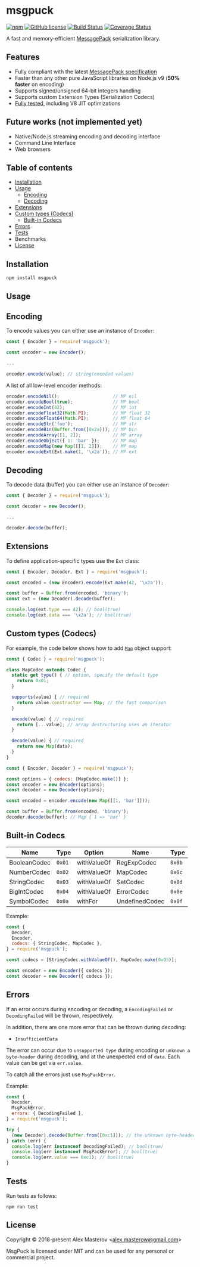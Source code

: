 # msgpuck

[![npm](https://img.shields.io/npm/v/msgpuck.svg)](https://www.npmjs.com/package/msgpuck)
[![GitHub license](https://img.shields.io/badge/license-MIT-blue.svg)](LICENSE)
[![Build Status](https://travis-ci.org/AlexMasterov/msgpuck.js.svg)](https://travis-ci.org/AlexMasterov/msgpuck.js)
[![Coverage Status](https://coveralls.io/repos/github/AlexMasterov/msgpuck.js/badge.svg?branch=master)](https://coveralls.io/github/AlexMasterov/msgpuck.js?branch=master)

A fast and memory-efficient [MessagePack](https://msgpack.org) serialization library.

## Features

* Fully compliant with the latest [MessagePack specification](https://github.com/msgpack/msgpack/blob/master/spec.md#messagepack-specification)
* Faster than any other pure JavaScript libraries on Node.js v9 (**50% faster** on encoding)
* Supports signed/unsigned 64-bit integers handling
* Supports custom Extension Types (Serialization Codecs)
* [Fully tested](https://travis-ci.org/AlexMasterov/msgpuck.js), including V8 JIT optimizations

## Future works (not implemented yet)

* Native/Node.js streaming encoding and decoding interface
* Command Line Interface
* Web browsers

## Table of contents

* [Installation](#installation)
* [Usage](#usage)
  * [Encoding](#encoding)
  * [Decoding](#decoding)
* [Extensions](#extensions)
* [Custom types (Codecs)](#custom-types-codecs)
  * [Built-in Codecs](#built-in-codecs)
* [Errors](#errors)
* [Tests](#tests)
* Benchmarks
* [License](#license)

## Installation

```
npm install msgpuck
```

## Usage
## Encoding
To encode values you can either use an instance of `Encoder`:
```javascript
const { Encoder } = require('msgpuck');

const encoder = new Encoder();

...

encoder.encode(value); // string(encoded values)
```
A list of all low-level encoder methods:
```javascript
encoder.encodeNil();                    // MP nil
encoder.encodeBool(true);               // MP bool
encoder.encodeInt(42);                  // MP int
encoder.encodeFloat32(Math.PI);         // MP float 32
encoder.encodeFloat64(Math.PI);         // MP float 64
encoder.encodeStr('foo');               // MP str
encoder.encodeBin(Buffer.from([0x2a])); // MP bin
encoder.encodeArray([1, 2]);            // MP array
encoder.encodeObject({ 1: 'bar' });     // MP map
encoder.encodeMap(new Map([[1, 2]]);    // MP map
encoder.encodeExt(Ext.make(1, '\x2a')); // MP ext
```
## Decoding
To decode data (buffer) you can either use an instance of `Decoder`:
```javascript
const { Decoder } = require('msgpuck');

const decoder = new Decoder();

...

decoder.decode(buffer);
```

## Extensions
To define application-specific types use the `Ext` class:

```javascript
const { Encoder, Decoder, Ext } = require('msgpuck');

const encoded = (new Encoder).encode(Ext.make(42, '\x2a'));

const buffer = Buffer.from(encoded, 'binary');
const ext = (new Decoder).decode(buffer);

console.log(ext.type === 42); // bool(true)
console.log(ext.data === '\x2a'); // bool(true)
```

## Custom types (Codecs)
For example, the code below shows how to add
[`Map`](https://developer.mozilla.org/en-US/docs/Web/JavaScript/Reference/Global_Objects/Map) object support:
```javascript
const { Codec } = require('msgpuck');

class MapCodec extends Codec {
  static get type() { // option, specify the default type
    return 0x01;
  }

  supports(value) { // required
    return value.constructor === Map; // the fast comparison
  }

  encode(value) { // required
    return [...value]; // array destructuring uses an iterator
  }

  decode(value) { // required
    return new Map(data);
  }
}
```
```javascript
const { Encoder, Decoder } = require('msgpuck');

const options = { codecs: [MapCodec.make()] };
const encoder = new Encoder(options);
const decoder = new Decoder(options);

const encoded = encoder.encode(new Map([[1, 'bar']]));

const buffer = Buffer.from(encoded, 'binary');
decoder.decode(buffer); // Map { 1 => 'bar' }
```

## Built-in Codecs

 Name              | Type           | Option      | Name             | Type   |
-------------------|----------------|-------------|------------------|--------|
BooleanCodec       | `0x01`         | withValueOf | RegExpCodec      | `0x0b` |
NumberCodec        | `0x02`         | withValueOf | MapCodec         | `0x0c` |
StringCodec        | `0x03`         | withValueOf | SetCodec         | `0x0d` |
BigIntCodec        | `0x04`         | withValueOf | ErrorCodec       | `0x0e` |
SymbolCodec        | `0x0a`         | withFor     | UndefinedCodec   | `0x0f` |

Example:
```javascript
const {
  Decoder,
  Encoder,
  codecs: { StringCodec, MapCodec },
} = require('msgpuck');

const codecs = [StringCodec.withValueOf(), MapCodec.make(0x05)];

const encoder = new Encoder({ codecs });
const decoder = new Decoder({ codecs });
```

## Errors
If an error occurs during encoding or decoding, a `EncodingFailed` or `DecodingFailed` will be thrown, respectively.

In addition, there are one more error that can be thrown during decoding:
* `InsufficientData`

The error can occur due to `unsupported type` during encoding or `unknown a byte-header` during decoding, and at the
unexpected end of `data`. Each value can be get via `err.value`.

To catch all the errors just use `MsgPackError`.

Example:

```javascript
const {
  Decoder,
  MsgPackError,
  errors: { DecodingFailed },
} = require('msgpuck');

try {
  (new Decoder).decode(Buffer.from([0xc1])); // the unknown byte-header
} catch (err) {
  console.log(err instanceof DecodingFailed); // bool(true)
  console.log(err instanceof MsgPackError); // bool(true)
  console.log(err.value === 0xc1); // bool(true)
}
```

## Tests
Run tests as follows:

```
npm run test
```

## License
Copyright &#169; 2018-present Alex Masterov &lt;alex.masterow@gmail.com&gt;

MsgPuck is licensed under MIT and can be used for any personal or commercial project.

